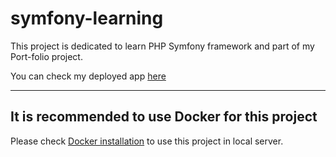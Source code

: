 # symfony-learning

This project is dedicated to learn PHP Symfony framework and part of my Port-folio project.

You can check my deployed app [here](https://young-ravine-31512.herokuapp.com/)

---
## It is recommended to use Docker for this project

Please check [Docker installation](./docs/installation-docker.md) to use this project in local server.
